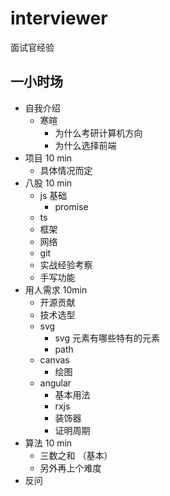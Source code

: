 # interviewer
面试官经验

## 一小时场

- 自我介绍
  - 寒暄
    - 为什么考研计算机方向
    - 为什么选择前端
- 项目 10 min
  - 具体情况而定
- 八股 10 min
  - js 基础
    - promise
  - ts
  - 框架
  - 网络
  - git
  - 实战经验考察
  - 手写功能
- 用人需求 10min
  - 开源贡献
  - 技术选型
  - svg
    - svg 元素有哪些特有的元素
    - path
  - canvas
    - 绘图
  - angular
    - 基本用法
    - rxjs
    - 装饰器
    - 证明周期
- 算法 10 min
  - 三数之和 （基本）
  - 另外再上个难度
- 反问
